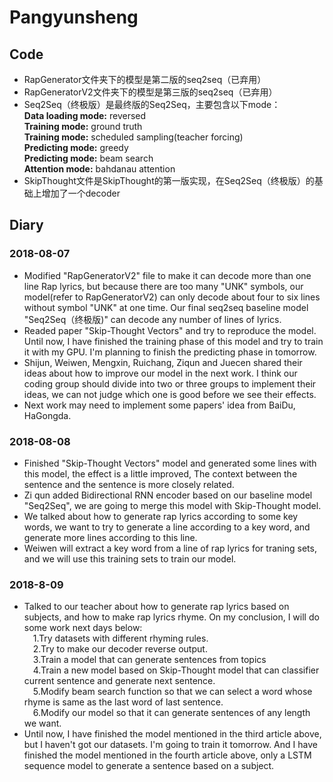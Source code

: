 ﻿# Pangyunsheng  
## Code
* RapGenerator文件夹下的模型是第二版的seq2seq（已弃用）
* RapGeneratorV2文件夹下的模型是第三版的seq2seq（已弃用）
* Seq2Seq（终极版）是最终版的Seq2Seq，主要包含以下mode：  
  **Data loading mode:** reversed  
  **Training mode:** ground truth  
  **Training mode:** scheduled sampling(teacher forcing)  
  **Predicting mode:** greedy  
  **Predicting mode:** beam search  
  **Attention mode:** bahdanau attention
 * SkipThought文件是SkipThought的第一版实现，在Seq2Seq（终极版）的基础上增加了一个decoder
## Diary
### 2018-08-07
* Modified "RapGeneratorV2" file to make it can decode more than one line Rap lyrics, but because there are too many "UNK" symbols, our model(refer to RapGeneratorV2) can only decode about four to six lines without symbol "UNK" at one time. Our final seq2seq baseline model "Seq2Seq（终极版)" can decode any number of lines of lyrics.  
* Readed paper "Skip-Thought Vectors" and try to reproduce the model. Until now, I have finished the training phase of this model and try to train it with my GPU. I'm planning to finish the predicting phase in tomorrow.  
* Shijun, Weiwen, Mengxin, Ruichang, Ziqun and Juecen shared their ideas about how to improve our model in the next work. I think our coding group should divide into two or three groups to implement their ideas, we can not judge which one is good before we see their effects.  
* Next work may need to implement some papers' idea from BaiDu, HaGongda.
### 2018-08-08
* Finished "Skip-Thought Vectors" model and generated some lines with this model, the effect is a little improved, The context between the sentence and the sentence is more closely related.
* Zi qun added Bidirectional RNN encoder based on our baseline model "Seq2Seq", we are going to merge this model with Skip-Thought model.
* We talked about how to generate rap lyrics according to some key words, we want to try to generate a line according to a key word, and generate more lines according to this line.
* Weiwen will extract a key word from a line of rap lyrics for traning sets, and we will use this training sets to train our model.
### 2018-8-09
* Talked to our teacher about how to generate rap lyrics based on subjects, and how to make rap lyrics rhyme. On my conclusion, I will do some work next days below:  
&emsp;1.Try datasets with different rhyming rules.  
&emsp;2.Try to make our decoder reverse output.  
&emsp;3.Train a model that can generate sentences from topics  
&emsp;4.Train a new model based on Skip-Thought model that can classifier current sentence and generate next sentence.  
&emsp;5.Modify beam search function so that we can select a word whose rhyme is same as the last word of last sentence.  
&emsp;6.Modify our model so that it can generate sentences of any length we want.
* Until now, I have finished the model mentioned in the third article above, but I haven't got our datasets. I'm going to train it tomorrow. And I have finished the model mentioned in the fourth article above, only a LSTM sequence model to generate a sentence based on a subject.
